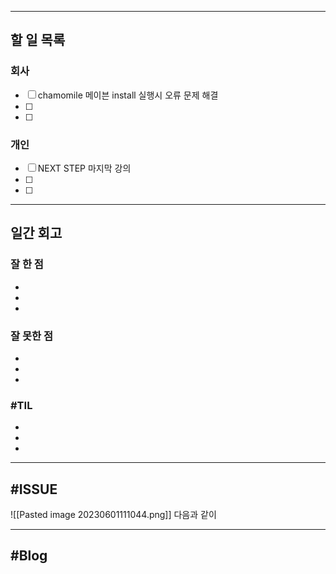 ----------------------
## 할 일 목록

### 회사
- [ ] chamomile 메이븐 install 실행시 오류 문제 해결
- [ ] 
- [ ] 

### 개인
- [ ] NEXT STEP 마지막 강의
- [ ] 
- [ ] 
----------------------------------------------
## 일간 회고

### 잘 한 점
- 
- 
- 

### 잘 못한 점
- 
- 
- 

### #TIL
- 
- 
- 


----------------------------------
## #ISSUE

![[Pasted image 20230601111044.png]]
다음과 같이


----------------------------------
## #Blog
